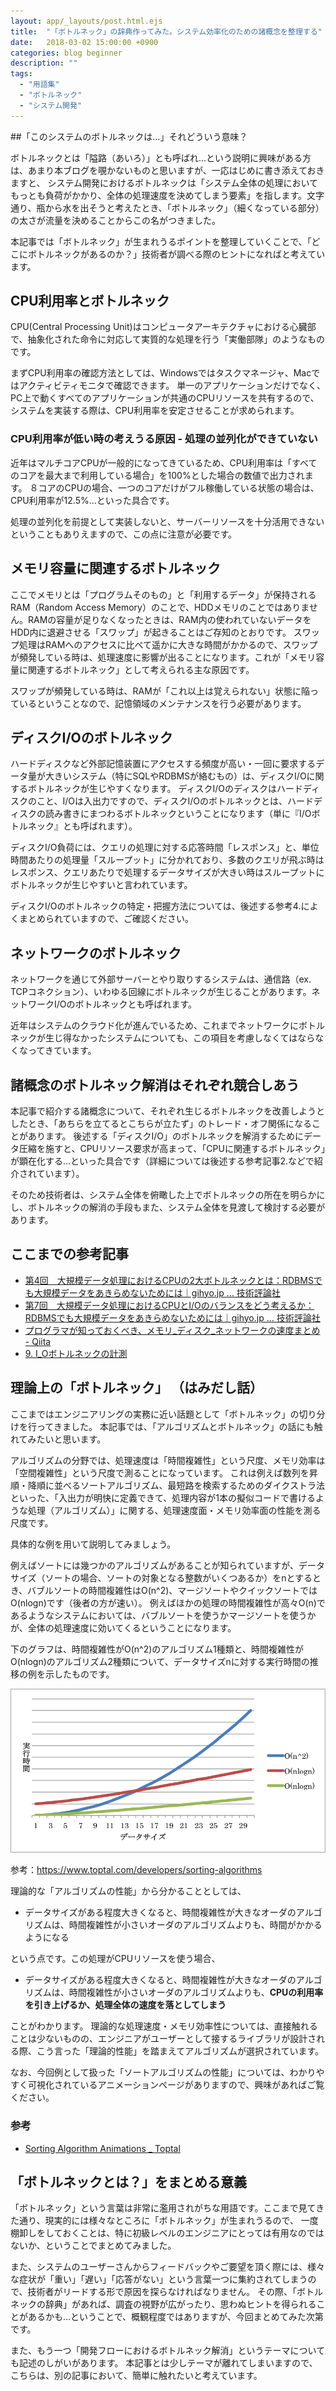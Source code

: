 ```yaml
---
layout: app/_layouts/post.html.ejs
title:  "「ボトルネック」の辞典作ってみた。システム効率化のための諸概念を整理する"
date:   2018-03-02 15:00:00 +0900
categories: blog beginner
description: ""
tags:
  - "用語集"
  - "ボトルネック"
  - "システム開発"
---
```


##「このシステムのボトルネックは…」それどういう意味？

ボトルネックとは「隘路（あいろ）」とも呼ばれ…という説明に興味がある方は、あまり本ブログを覗かないものと思いますが、一応はじめに書き添えておきますと、
システム開発におけるボトルネックは「システム全体の処理においてもっとも負荷がかかり、全体の処理速度を決めてしまう要素」を指します。文字通り、瓶から水を出そうと考えたとき、「ボトルネック」（細くなっている部分）の太さが流量を決めることからこの名がつきました。

本記事では「ボトルネック」が生まれうるポイントを整理していくことで、「どこにボトルネックがあるのか？」技術者が調べる際のヒントになればと考えています。

## CPU利用率とボトルネック

CPU(Central Processing Unit)はコンピュータアーキテクチャにおける心臓部で、抽象化された命令に対応して実質的な処理を行う「実働部隊」のようなものです。

まずCPU利用率の確認方法としては、Windowsではタスクマネージャ、Macではアクティビティモニタで確認できます。
単一のアプリケーションだけでなく、PC上で動くすべてのアプリケーションが共通のCPUリソースを共有するので、システムを実装する際は、CPU利用率を安定させることが求められます。

### CPU利用率が低い時の考えうる原因 - 処理の並列化ができていない

近年はマルチコアCPUが一般的になってきているため、CPU利用率は「すべてのコアを最大まで利用している場合」を100%とした場合の数値で出力されます。
８コアのCPUの場合、一つのコアだけがフル稼働している状態の場合は、CPU利用率が12.5%…といった具合です。

処理の並列化を前提として実装しないと、サーバーリソースを十分活用できないということもありえますので、この点に注意が必要です。

## メモリ容量に関連するボトルネック

ここでメモリとは「プログラムそのもの」と「利用するデータ」が保持されるRAM（Random Access Memory）のことで、HDDメモリのことではありません。RAMの容量が足りなくなったときは、RAM内の使われていないデータを HDD内に退避させる「スワップ」が起きることはご存知のとおりです。
スワップ処理はRAMへのアクセスに比べて遥かに大きな時間がかかるので、スワップが頻発している時は、処理速度に影響が出ることになります。これが「メモリ容量に関連するボトルネック」として考えられる主な原因です。

スワップが頻発している時は、RAMが「これ以上は覚えられない」状態に陥っているということなので、記憶領域のメンテナンスを行う必要があります。

## ディスクI/Oのボトルネック

ハードディスクなど外部記憶装置にアクセスする頻度が高い・一回に要求するデータ量が大きいシステム（特にSQLやRDBMSが絡むもの）は、ディスクI/Oに関するボトルネックが生じやすくなります。
ディスクI/Oのディスクはハードディスクのこと、I/Oは入出力ですので、ディスクI/Oのボトルネックとは、ハードディスクの読み書きにまつわるボトルネックということになります（単に『I/Oボトルネック』とも呼ばれます）。

ディスクI/O負荷には、クエリの処理に対する応答時間「レスポンス」と、単位時間あたりの処理量「スループット」に分かれており、多数のクエリが飛ぶ時はレスポンス、クエリあたりで処理するデータサイズが大きい時はスループットにボトルネックが生じやすいと言われています。

ディスクI/Oのボトルネックの特定・把握方法については、後述する参考4.によくまとめられていますので、ご確認ください。

## ネットワークのボトルネック

ネットワークを通じて外部サーバーとやり取りするシステムは、通信路（ex. TCPコネクション）、いわゆる回線にボトルネックが生じることがあります。ネットワークI/Oのボトルネックとも呼ばれます。

近年はシステムのクラウド化が進んでいるため、これまでネットワークにボトルネックが生じ得なかったシステムについても、この項目を考慮しなくてはならなくなってきています。

## 諸概念のボトルネック解消はそれぞれ競合しあう

本記事で紹介する諸概念について、それぞれ生じるボトルネックを改善しようとしたとき、「あちらを立てるとこちらが立たず」のトレード・オフ関係になることがあります。
後述する「ディスクI/O」のボトルネックを解消するためにデータ圧縮を施すと、CPUリソース要求が高まって、「CPUに関連するボトルネック」が顕在化する…といった具合です（詳細については後述する参考記事2.などで紹介されています）。

そのため技術者は、システム全体を俯瞰した上でボトルネックの所在を明らかにし、ボトルネックの解消の手段もまた、システム全体を見渡して検討する必要があります。

## ここまでの参考記事
* [第4回　大規模データ処理におけるCPUの2大ボトルネックとは：RDBMSでも大規模データをあきらめないためには｜gihyo.jp … 技術評論社]( http://gihyo.jp/admin/serial/01/rdbms/0004)
* [第7回　大規模データ処理におけるCPUとI/Oのバランスをどう考えるか：RDBMSでも大規模データをあきらめないためには｜gihyo.jp … 技術評論社](http://gihyo.jp/admin/serial/01/rdbms/0007)
* [プログラマが知っておくべき、メモリ_ディスク_ネットワークの速度まとめ - Qiita](https://qiita.com/awakia/items/c8ada6c8101efe2de561)
* [9. I_Oボトルネックの計測](http://www.oracle.com/technetwork/jp/ats-tech/tech/useful-class-9-520784-ja.html)

## 理論上の「ボトルネック」 （はみだし話）

ここまではエンジニアリングの実務に近い話題として「ボトルネック」の切り分けを行ってきました。
本記事では、「アルゴリズムとボトルネック」の話にも触れてみたいと思います。

アルゴリズムの分野では、処理速度は「時間複雑性」という尺度、メモリ効率は「空間複雑性」という尺度で測ることになっています。
これは例えば数列を昇順・降順に並べるソートアルゴリズム、最短路を検索するためのダイクストラ法といった、「入出力が明快に定義できて、処理内容が1本の擬似コードで書けるような処理（アルゴリズム）」に関する、処理速度面・メモリ効率面の性能を測る尺度です。

具体的な例を用いて説明してみましょう。

例えばソートには幾つかのアルゴリズムがあることが知られていますが、データサイズ（ソートの場合、ソートの対象となる整数がいくつあるか）をnとするとき、バブルソートの時間複雑性はO(n^2)、マージソートやクイックソートではO(nlogn)です（後者の方が速い）。
例えばほかの処理の時間複雑性が高々O(n)であるようなシステムにおいては、バブルソートを使うかマージソートを使うかが、全体の処理速度に効いてくるということになります。

下のグラフは、時間複雑性がO(n^2)のアルゴリズム1種類と、時間複雑性がO(nlogn)のアルゴリズム2種類について、データサイズnに対する実行時間の推移の例を示したものです。

![](/images/blog/bottleneck/orders.png)

参考：https://www.toptal.com/developers/sorting-algorithms

理論的な「アルゴリズムの性能」から分かることとしては、

* データサイズがある程度大きくなると、時間複雑性が大きなオーダのアルゴリズムは、時間複雑性が小さいオーダのアルゴリズムよりも、時間がかかるようになる

という点です。この処理がCPUリソースを使う場合、

* データサイズがある程度大きくなると、時間複雑性が大きなオーダのアルゴリズムは、時間複雑性が小さいオーダのアルゴリズムよりも、**CPUの利用率を引き上げるか、処理全体の速度を落としてしまう**

ことがわかります。
理論的な処理速度・メモリ効率性については、直接触れることは少ないものの、エンジニアがユーザーとして接するライブラリが設計される際、こう言った「理論的性能」を踏まえてアルゴリズムが選択されています。

なお、今回例として扱った「ソートアルゴリズムの性能」については、わかりやすく可視化されているアニメーションページがありますので、興味があればご覧ください。

### 参考

* [Sorting Algorithm Animations _ Toptal]( https://www.toptal.com/developers/sorting-algorithms)

## 「ボトルネックとは？」をまとめる意義

「ボトルネック」という言葉は非常に濫用されがちな用語です。ここまで見てきた通り、現実的には様々なところに「ボトルネック」が生まれうるので、
一度棚卸しをしておくことは、特に初級レベルのエンジニアにとっては有用なのではないか、ということでまとめてみました。

また、システムのユーザーさんからフィードバックやご要望を頂く際には、様々な症状が「重い」「遅い」「応答がない」という言葉一つに集約されてしまうので、技術者がリードする形で原因を探らなければなりません。
その際、「ボトルネックの辞典」があれば、調査の視野が広がったり、思わぬヒントを得られることがあるかも…ということで、概観程度ではありますが、今回まとめてみた次第です。

また、もう一つ「開発フローにおけるボトルネック解消」というテーマについても記述のしがいがあります。
本記事とは少しテーマが離れてしまいますので、こちらは、別の記事において、簡単に触れたいと考えています。

